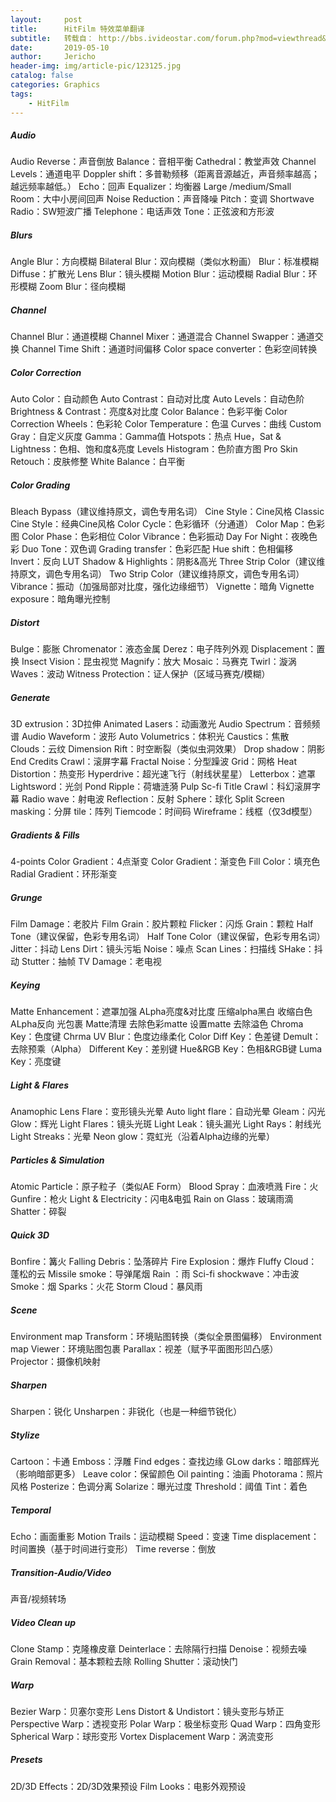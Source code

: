 ```yaml
---
layout:     post
title:      HitFilm 特效菜单翻译
subtitle:   转载自： http://bbs.ivideostar.com/forum.php?mod=viewthread&tid=1416
date:       2019-05-10
author:     Jericho
header-img: img/article-pic/123125.jpg
catalog: false
categories: Graphics
tags:
    - HitFilm
---
```


##### Audio
Audio Reverse：声音倒放
Balance：音相平衡
Cathedral：教堂声效
Channel Levels：通道电平
Doppler shift：多普勒频移（距离音源越近，声音频率越高；越远频率越低。）
Echo：回声
Equalizer：均衡器
Large /medium/Small Room：大中小房间回声
Noise Reduction：声音降噪
Pitch：变调
Shortwave Radio：SW短波广播
Telephone：电话声效
Tone：正弦波和方形波

##### Blurs
Angle Blur：方向模糊
Bilateral Blur：双向模糊（类似水粉画）
Blur：标准模糊
Diffuse：扩散光
Lens Blur：镜头模糊
Motion Blur：运动模糊
Radial Blur：环形模糊
Zoom Blur：径向模糊

##### Channel
Channel Blur：通道模糊
Channel Mixer：通道混合
Channel Swapper：通道交换
Channel Time Shift：通道时间偏移
Color space converter：色彩空间转换

##### Color Correction
Auto Color：自动颜色
Auto Contrast：自动对比度
Auto Levels：自动色阶
Brightness & Contrast：亮度&对比度
Color Balance：色彩平衡
Color Correction Wheels：色彩轮
Color Temperature：色温
Curves：曲线
Custom Gray：自定义灰度
Gamma：Gamma值
Hotspots：热点
Hue，Sat & Lightness：色相、饱和度&亮度
Levels Histogram：色阶直方图
Pro Skin Retouch：皮肤修整
White Balance：白平衡

##### Color Grading
Bleach Bypass（建议维持原文，调色专用名词）
Cine Style：Cine风格
Classic Cine Style：经典Cine风格
Color Cycle：色彩循环（分通道）
Color Map：色彩图
Color Phase：色彩相位
Color Vibrance：色彩振动
Day For Night：夜晚色彩
Duo Tone：双色调
Grading transfer：色彩匹配
Hue shift：色相偏移
Invert：反向
LUT
Shadow & Highlights：阴影&高光
Three Strip Color（建议维持原文，调色专用名词）
Two Strip Color（建议维持原文，调色专用名词）
Vibrance：振动（加强局部对比度，强化边缘细节）
Vignette：暗角
Vignette exposure：暗角曝光控制

##### Distort
Bulge：膨胀
Chromenator：液态金属
Derez：电子阵列外观
Displacement：置换
Insect Vision：昆虫视觉
Magnify：放大
Mosaic：马赛克
Twirl：漩涡
Waves：波动
Witness Protection：证人保护（区域马赛克/模糊）

##### Generate
3D extrusion：3D拉伸
Animated Lasers：动画激光
Audio Spectrum：音频频谱
Audio Waveform：波形
Auto Volumetrics：体积光
Caustics：焦散
Clouds：云纹
Dimension Rift：时空断裂（类似虫洞效果）
Drop shadow：阴影
End Credits Crawl：滚屏字幕
Fractal Noise：分型躁波
Grid：网格
Heat Distortion：热变形
Hyperdrive：超光速飞行（射线状星星）
Letterbox：遮罩
Lightsword：光剑
Pond Ripple：荷塘涟漪
Pulp Sc-fi Title Crawl：科幻滚屏字幕
Radio wave：射电波
Reflection：反射
Sphere：球化
Split Screen masking：分屏
tile：阵列
Tiemcode：时间码
Wireframe：线框（仅3d模型）

##### Gradients & Fills
4-points Color Gradient：4点渐变
Color Gradient：渐变色
Fill Color：填充色
Radial Gradient：环形渐变

##### Grunge
Film Damage：老胶片
Film Grain：胶片颗粒
Flicker：闪烁
Grain：颗粒
Half Tone（建议保留，色彩专用名词）
Half Tone Color（建议保留，色彩专用名词）
Jitter：抖动
Lens Dirt：镜头污垢
Noise：噪点
Scan Lines：扫描线
SHake：抖动
Stutter：抽帧
TV Damage：老电视

##### Keying
Matte Enhancement：遮罩加强
ALpha亮度&对比度
压缩alpha黑白
收缩白色
ALpha反向
光包裹
Matte清理
去除色彩matte
设置matte
去除溢色
Chroma Key：色度键
Chrma UV Blur：色度边缘柔化
Color Diff Key：色差键
Demult：去除预乘（Alpha）
Different Key：差别键
Hue&RGB Key：色相&RGB键
Luma Key：亮度键

##### Light & Flares
Anamophic Lens Flare：变形镜头光晕
Auto light flare：自动光晕
Gleam：闪光
Glow：辉光
Light Flares：镜头光斑
Light Leak：镜头漏光
Light Rays：射线光
Light Streaks：光晕
Neon glow：霓虹光（沿着Alpha边缘的光晕）

##### Particles & Simulation
Atomic Particle：原子粒子（类似AE Form）
Blood Spray：血液喷溅
Fire：火
Gunfire：枪火
Light & Electricity：闪电&电弧
Rain on Glass：玻璃雨滴
Shatter：碎裂

##### Quick 3D
Bonfire：篝火
Falling Debris：坠落碎片
Fire Explosion：爆炸
Fluffy Cloud：蓬松的云
Missile smoke：导弹尾烟
Rain ：雨
Sci-fi shockwave：冲击波
Smoke：烟
Sparks：火花
Storm Cloud：暴风雨

##### Scene
Environment map Transform：环境贴图转换（类似全景图偏移）
Environment map Viewer：环境贴图包裹
Parallax：视差（赋予平面图形凹凸感）
Projector：摄像机映射

##### Sharpen
Sharpen：锐化
Unsharpen：非锐化（也是一种细节锐化）

##### Stylize
Cartoon：卡通
Emboss：浮雕
Find edges：查找边缘
GLow darks：暗部辉光（影响暗部更多）
Leave color：保留颜色
Oil painting：油画
Photorama：照片风格
Posterize：色调分离
Solarize：曝光过度
Threshold：阈值
Tint：着色

##### Temporal
Echo：画面重影
Motion Trails：运动模糊
Speed：变速
Time displacement：时间置换（基于时间进行变形）
Time reverse：倒放

##### Transition-Audio/Video
声音/视频转场

##### Video Clean up
Clone Stamp：克隆橡皮章
Deinterlace：去除隔行扫描
Denoise：视频去噪
Grain Removal：基本颗粒去除
Rolling Shutter：滚动快门

##### Warp
Bezier Warp：贝塞尔变形
Lens Distort & Undistort：镜头变形与矫正
Perspective Warp：透视变形
Polar Warp：极坐标变形
Quad Warp：四角变形
Spherical Warp：球形变形
Vortex Displacement Warp：涡流变形

##### Presets
2D/3D Effects：2D/3D效果预设
Film Looks：电影外观预设